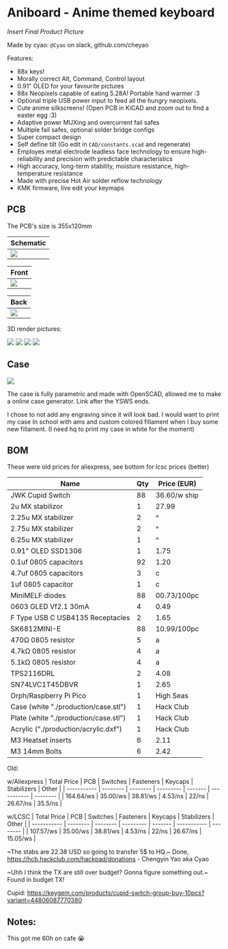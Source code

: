 # Aniboard - Anime themed keyboard

*Insert Final Product Picture*

Made by cyao: `@Cyao` on slack, github.com/cheyao

Features:
- 88x keys!
- Morally correct Alt, Command, Control layout
- 0.91" OLED for your favourite pictures
- 88x Neopixels capable of eating 5.28A! Portable hand warmer :3
- Optional triple USB power input to feed all the hungry neopixels.
- Cute anime silkscreens! (Open PCB in KiCAD and zoom out to find a easter egg :3)
- Adaptive power MUXing and overcurrent fail safes
- Multiple fail safes, optional solder bridge configs
- Super compact design
- Self define tilt (Go edit in `CAD/constants.scad` and regenerate)
- Employes metal electrode leadless face technology to ensure high-reliability and precision with predictable characteristics
- High accuracy, long-term stability, moisture resistance, high-temperature resistance
- Made with precise Hot Air solder reflow technology
- KMK firmware, live edit your keymaps

## PCB 

The PCB's size is 355x120mm

| Schematic |
| - |
| ![](https://cloud-mvfukuv6n-hack-club-bot.vercel.app/1image.png) |

| Front |
| - |
| ![](https://cloud-mvfukuv6n-hack-club-bot.vercel.app/2image.png) |

| Back |
| - |
| ![](https://cloud-mvfukuv6n-hack-club-bot.vercel.app/3image.png) |

3D render pictures:

![](https://cloud-oeefxhuld-hack-club-bot.vercel.app/0image.png)
![](https://cloud-kce8onab7-hack-club-bot.vercel.app/0image.png)
![](https://cloud-mvfukuv6n-hack-club-bot.vercel.app/6image.png)
![](https://cloud-5pcsstpbq-hack-club-bot.vercel.app/0image.png)

## Case

![](https://cloud-mvfukuv6n-hack-club-bot.vercel.app/0image.png)

The case is fully parametric and made with OpenSCAD, allowed me to make a online case generator. Link after the YSWS ends.

I chose to not add any engraving since it will look bad. I would want to print my case In school with ams and custom colored fillament when I buy some new fillament. (I need hq to print my case in white for the moment)

## BOM

These were old prices for aliexpress, see bottom for lcsc prices (better)

| Name                             | Qty | Price (EUR) |
| -------------------------------- | --- | ----------- |
| JWK Cupid Switch                 | 88  | 36.60/w ship|
| 2u MX stabilizor                 | 1   | 27.99       |
| 2.25u MX stabilizer              | 2   | ^           |
| 2.75u MX stabilizer              | 2   | ^           |
| 6.25u MX stabilizer              | 1   | ^           |
| 0.91" OLED SSD1306               | 1   | 1.75        |
| 0.1uf 0805 capacitors            | 92  | 1.20        |
| 4.7uf 0805 capacitors            | 3   | c           |
| 1uf   0805 capacitor             | 1   | c           |
| MiniMELF diodes                  | 88  | 00.73/100pc |
| 0603 GLED Vf2.1 30mA             | 4   | 0.49        |
| F Type USB C USB4135 Receptacles | 2   | 1.65        |
| SK6812MINI-E                     | 88  | 10.99/100pc |
| 470Ω 0805 resistor               | 5   | a           |
| 4.7kΩ 0805 resistor              | 4   | a           |
| 5.1kΩ 0805 resistor              | 4   | a           |
| TPS2116DRL                       | 2   | 4.08        |
| SN74LVC1T45DBVR                  | 1   | 2.65        |
| Orph/Raspberry Pi Pico           | 1   | High Seas   |
| Case (white "./production/case.stl") | 1 | Hack Club |
| Plate (white "./production/case.stl")| 1 | Hack Club |
| Acrylic ("./production/acrylic.dxf") | 1 | Hack Club |
| M3 Heatset inserts               | 6   | 2.11        |
| M3 14mm Bolts                    | 6   | 2.42        |

Old:

w/Aliexpress
| Total Price | PCB      | Switches | Fasteners | Keycaps | Stabilizers | Other    |
| ----------- | -------- | -------- | --------- | ------- | ----------- | -------- |
| 164.64/ws   | 35.00/ws | 38.81/ws | 4.53/ns   | 22/ns   | 26.67/ns    | 35.5/ns  |

w/LCSC
| Total Price | PCB      | Switches | Fasteners | Keycaps | Stabilizers | Other    |
| ----------- | -------- | -------- | --------- | ------- | ----------- | -------- |
| 107.57/ws   | 35.00/ws | 38.81/ws | 4.53/ns   | 22/ns   | 26.67/ns    | 15.05/ws |

~The stabs are 22.38 USD so going to transfer 5$ to HQ.~ Done, https://hcb.hackclub.com/hackpad/donations - Chengyin Yao aka Cyao

~Uhh I think the TX are still over budget? Gonna figure something out.~ Found in budget TX!

Cupid: https://keygem.com/products/cupid-switch-group-buy-10pcs?variant=44806087770380

## Notes:

This got me 60h on cafe :sob:

